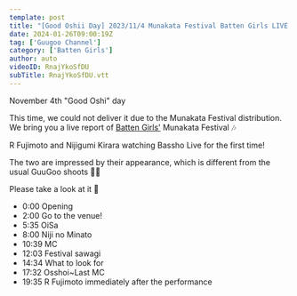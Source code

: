 ```yaml
---
template: post
title: "[Good Oshii Day] 2023/11/4 Munakata Festival Batten Girls LIVE report! R-Fujimoto Can't Help But Tear Up... [LIVE video included♪]"
date: 2024-01-26T09:00:19Z
tag: ['Guugoo Channel']
category: ['Batten Girls']
author: auto 
videoID: RnajYkoSfDU
subTitle: RnajYkoSfDU.vtt
---
```

November 4th "Good Oshi" day

This time, we could not deliver it due to the Munakata Festival distribution.
We bring you a live report of [Batten Girls'](/artist/batten-girls/) Munakata Festival 🎶

R Fujimoto and Nijigumi Kirara watching Bassho Live for the first time!

The two are impressed by their appearance, which is different from the usual GuuGoo shoots 👏✨

Please take a look at it 🌟

- 0:00 Opening
- 2:00 Go to the venue!
- 5:35 OiSa
- 8:00 Niji no Minato
- 10:39 MC
- 12:03 Festival sawagi
- 14:34 What to look for
- 17:32 Osshoi~Last MC
- 19:35 R Fujimoto immediately after the performance